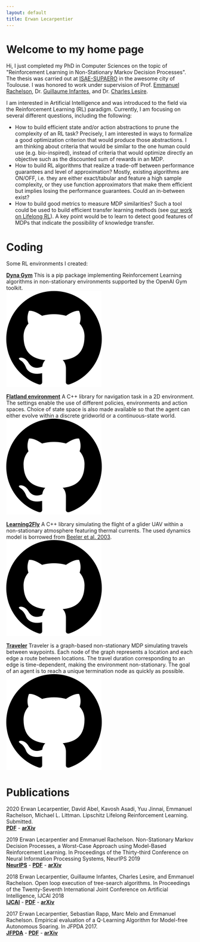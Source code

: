 ```yaml
---
layout: default
title: Erwan Lecarpentier
---
```


# Welcome to my home page

Hi, I just completed my PhD in Computer Sciences on the topic of "Reinforcement Learning in Non-Stationary Markov Decision Processes". The thesis was carried out at [ISAE-SUPAERO](https://www.isae-supaero.fr/en/) in the awesome city of Toulouse. I was honored to work under supervision of Prof. [Emmanuel Rachelson](https://people.isae-supaero.fr/emmanuel-rachelson?lang=en), Dr. [Guillaume Infantes](https://scholar.google.fr/citations?user=CyD_G68AAAAJ&hl=en), and Dr. [Charles Lesire](https://www.onera.fr/en/node/3104).

I am interested in Artificial Intelligence and was introduced to the field via the Reinforcement Learning (RL) paradigm. Currently, I am focusing on several different questions, including the following:
- How to build efficient state and/or action abstractions to prune the complexity of an RL task? Precisely, I am interested in ways to formalize a good optimization criterion that would produce those abstractions. I am thinking about criteria that would be similar to the one human could use (e.g. bio-inspired), instead of criteria that would optimize directly an objective such as the discounted sum of rewards in an MDP.
- How to build RL algorithms that realize a trade-off between performance guarantees and level of approximation? Mostly, existing algorithms are ON/OFF, i.e. they are either exact/tabular and feature a high sample complexity, or they use function approximators that make them efficient but implies losing the performance guarantees. Could an in-between exist?
- How to build good metrics to measure MDP similarities? Such a tool could be used to build efficient transfer learning methods (see [our work on Lifelong RL](https://erwanlecarpentier.github.io/pdf/lecarpentier20lipschitz.pdf)). A key point would be to learn to detect good features of MDPs that indicate the possibility of knowledge transfer.

# Coding

Some RL environments I created:

[**Dyna Gym**](https://github.com/SuReLI/dyna-gym)
This is a pip package implementing Reinforcement Learning algorithms in non-stationary environments supported by the OpenAI Gym toolkit.<br/>
<a href="https://github.com/SuReLI/dyna-gym"><img class="small_link_icon_button" src="img/github_logo.png"></a>

[**Flatland environment**](https://github.com/erwanlecarpentier/flatland)
A C++ library for navigation task in a 2D environment. The settings enable the use of different policies, environments and action spaces. Choice of state space is also made available so that the agent can either evolve within a discrete gridworld or a continuous-state world.<br/>
<a href="https://github.com/erwanlecarpentier/flatland"><img class="small_link_icon_button" src="img/github_logo.png"></a>

[**Learning2Fly**](https://github.com/erwanlecarpentier/l2f)
A C++ library simulating the flight of a glider UAV within a non-stationary atmosphere featuring thermal currents. The used dynamics model is borrowed from [Beeler et al. 2003](https://ntrs.nasa.gov/search.jsp?R=20040031358).<br/>
<a href="https://github.com/erwanlecarpentier/l2f"><img class="small_link_icon_button" src="img/github_logo.png"></a>

[**Traveler**](https://github.com/erwanlecarpentier/traveler)
Traveler is a graph-based non-stationary MDP simulating travels between waypoints. Each node of the graph represents a location and each edge a route between locations. The travel duration corresponding to an edge is time-dependent, making the environment non-stationary. The goal of an agent is to reach a unique termination node as quickly as possible.<br/>
<a href="https://github.com/erwanlecarpentier/traveler"><img class="small_link_icon_button" src="img/github_logo.png"></a>

# Publications

2020 Erwan Lecarpentier, David Abel, Kavosh Asadi, Yuu Jinnai, Emmanuel Rachelson, Michael L. Littman. Lipschitz Lifelong Reinforcement Learning. Submitted.<br/>
[**PDF**](https://erwanlecarpentier.github.io/pdf/lecarpentier20lipschitz.pdf) - [**arXiv**](https://arxiv.org/abs/2001.05411)

2019 Erwan Lecarpentier and Emmanuel Rachelson. Non-Stationary Markov Decision Processes, a Worst-Case Approach using Model-Based Reinforcement Learning. In Proceedings of the Thirty-third Conference on Neural Information Processing Systems, NeurIPS 2019<br/>
[**NeurIPS**](https://papers.nips.cc/paper/8942-non-stationary-markov-decision-processes-a-worst-case-approach-using-model-based-reinforcement-learning) - [**PDF**](https://erwanlecarpentier.github.io/pdf/lecarpentier19non.pdf) - [**arXiv**](https://arxiv.org/abs/1904.10090)

2018 Erwan Lecarpentier, Guillaume Infantes, Charles Lesire, and Emmanuel Rachelson. Open loop execution of tree-search algorithms. In Proceedings of the Twenty-Seventh International Joint Conference on Artificial Intelligence, IJCAI 2018<br/>
[**IJCAI**](https://www.ijcai.org/proceedings/2018/0327.pdf) - [**PDF**](https://erwanlecarpentier.github.io/pdf/lecarpentier18openloop.pdf) - [**arXiv**](https://arxiv.org/abs/1805.01367)

2017 Erwan Lecarpentier, Sebastian Rapp, Marc Melo and Emmanuel Rachelson. Empirical evaluation of a Q-Learning Algorithm for Model-free Autonomous Soaring. In JFPDA 2017.<br/>
[**JFPDA**](https://pfia2017.greyc.fr/share/actes/JFPDA/Lecarpentier_JFPDA_2017.pdf) - [**PDF**](https://erwanlecarpentier.github.io/pdf/lecarpentier17empirical.pdf) - [**arXiv**](https://arxiv.org/abs/1707.05668)

